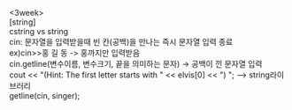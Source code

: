 <3week>  
[string]  
cstring vs string  
cin: 문자열을 입력받을때 빈 칸(공백)을 만나는 즉시 문자열 입력 종료  
ex)cin>>홍 길 동 -> 홍까지만 입력받음  
cin.getline(변수이름, 변수크기, 끝을 의미하는 문자) -> 공백이 낀 문자열 입력  
cout << "(Hint: The first letter starts with " << elvis[0] << ") "; --> string라이브러리  
getline(cin, singer); 
